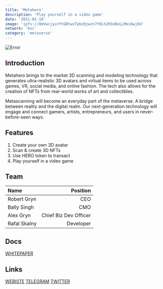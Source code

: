 ```yaml
---
title: 'Metahero'
description: 'Play yourself in a video game'
date: '2021-01-19'
image: 'ipfs://QmVwcjyurFtGBtwxTpbzQjwzn7Y6Lh2hboBxLLMei6wj6d'
network: 'bsc'
category: 'metaverse'
---
```


![Error](ipfs://QmVBbfXkQFXwbeyFYkJRDoBTcbDqyfocGWDCkqxNiBfL4e)

## Introduction
Metahero brings to the market 3D scanning and modeling technology that generates ultra-realistic 3D avatars and virtual items to be used across games, VR, social media, and online fashion. The tech also allows for the creation of NFTs from real-world works of art and collectibles.

Metascanning will become an everyday part of the metaverse. A bridge between reality and the digital realm. Our next-generation technology will engage and connect gamers, artists, entrepreneurs, and users in never-before-seen ways.
## Features
1. Create your own 3D avatar
2. Scan & create 3D NFTs
3. Use HERO token to transact
4. Play yourself in a video game


## Team

| Name  |  Position |
|:---|---:|
|Robert Gryn| CEO |
|Bally Singh | CMO |
|Alex Gryn | Chief Biz Dev Officer |
|Rafal Skalny | Developer|


## Docs

[WHITEPAPER](ipfs://QmX1Kra3F8GnG7YNLgZEqcuJH1RLwNWPuXk2HtNvhKgm68)

## Links

[WEBISTE](https://metahero.io/)
[TELEGRAM](https://t.me/metahero_io)
[TWITTER](https://twitter.com/metahero_io)